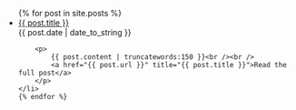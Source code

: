 <ul class="posts">
	{% for post in site.posts %}
	<li>
		<a href="{{ post.url }}" title="{{ post.title }}">{{ post.title }}</a><br />
		<span>{{ post.date | date_to_string }}</span>
		
		<p>
			{{ post.content | truncatewords:150 }}<br /><br />
			<a href="{{ post.url }}" title="{{ post.title }}">Read the full post</a>
		</p>
	</li>
	{% endfor %}
</ul>
